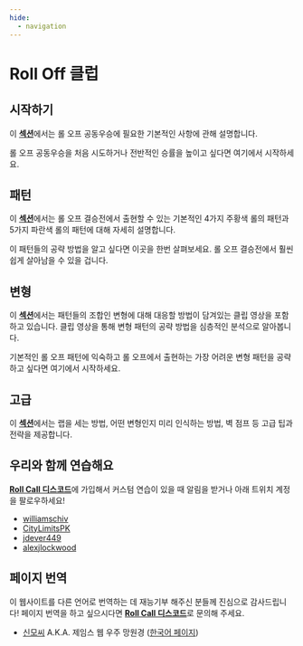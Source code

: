 ```yaml
---
hide:
  - navigation
---
```


# Roll Off 클럽

## 시작하기

이 [**섹션**](getting-started/index.md)에서는 롤 오프 공동우승에 필요한 기본적인 사항에 관해 설명합니다.

롤 오프 공동우승을 처음 시도하거나 전반적인 승률을 높이고 싶다면 여기에서 시작하세요.

## 패턴

이 [**섹션**](rolls/index.md)에서는 롤 오프 결승전에서 출현할 수 있는 기본적인 4가지 주황색 롤의 패턴과 5가지 파란색 롤의 패턴에 대해 자세히 설명합니다.

이 패턴들의 공략 방법을 알고 싶다면 이곳을 한번 살펴보세요. 롤 오프 결승전에서 훨씬 쉽게 살아남을 수 있을 겁니다.

## 변형

이 [**섹션**](variations/index.md)에서는 패턴들의 조합인 변형에 대해 대응할 방법이 담겨있는 클립 영상을 포함하고 있습니다. 클립 영상을 통해 변형 패턴의 공략 방법을 심층적인 분석으로 알아봅니다.

기본적인 롤 오프 패턴에 익숙하고 롤 오프에서 출현하는 가장 어려운 변형 패턴을 공략하고 싶다면 여기에서 시작하세요.

## 고급

이 [**섹션**](advanced/index.md)에서는 랩을 세는 방법, 어떤 변형인지 미리 인식하는 방법, 벽 점프 등 고급 팁과 전략을 제공합니다.

## 우리와 함께 연습해요

[**Roll Call 디스코드**](https://discord.gg/xf9D89Hfxa)에 가입해서 커스텀 연습이 있을 때 알림을 받거나 아래 트위치 계정을 팔로우하세요!

* [williamschiv](https://www.twitch.tv/williamschiv)
* [CityLimitsPK](https://www.twitch.tv/citylimitspk)
* [jdever449](https://www.twitch.tv/jdever449)
* [alexjlockwood](https://www.twitch.tv/alexjlockwood)

## 페이지 번역

이 웹사이트를 다른 언어로 번역하는 데 재능기부 해주신 분들께 진심으로 감사드립니다! 페이지 번역을 하고 싶으시다면 [**Roll Call 디스코드**][Roll Call 디스코드]로 문의해 주세요.

* [신모씨](https://github.com/qutrits) A.K.A. 제임스 웹 우주 망원경 ([한국어 페이지](./))

[Roll Call 디스코드]: <https://discord.gg/xf9D89Hfxa> "Roll Call 디스코드"
